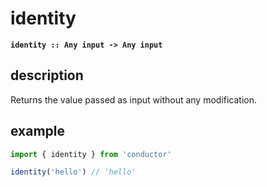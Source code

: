 # identity

**`identity :: Any input -> Any input`**

## description

Returns the value passed as input without any modification.

## example

```javascript
import { identity } from 'conductor'

identity('hello') // 'hello'
```

